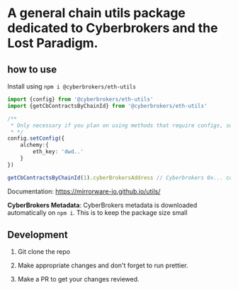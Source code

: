 # A general chain utils package dedicated to Cyberbrokers and the Lost Paradigm.

## how to use

Install using `npm i @cyberbrokers/eth-utils`

```typescript
import {config} from '@cyberbrokers/eth-utils'
import {getCbContractsByChainId} from '@cyberbrokers/eth-utils'

/**
 * Only necessary if you plan on using methods that require configs, such as getDelegateContract, getContractForAddress
 * */
config.setConfig({ 
    alchemy:{
        eth_key: 'dwd..'
    }
})

getCbContractsByChainId(1).cyberBrokersAddress // Cyberbrokers 0x... contract address
```

Documentation: https://mirrorware-io.github.io/utils/

**CyberBrokers Metadata**: CyberBrokers metadata is downloaded automatically on `npm i`. This is to keep the package size small

## Development

1. Git clone the repo

2. Make appropriate changes and don't forget to run prettier.

3. Make a PR to get your changes reviewed.
